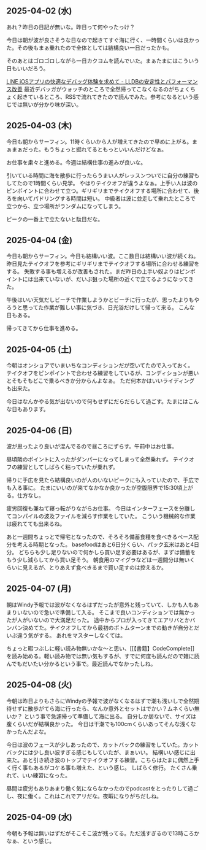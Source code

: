 ## 2025-04-02 (水)

あれ？昨日の日記が無いな。昨日って何やったっけ？

今日は朝が波が良さそうな日なので起きてすぐ海に行く、一時間くらいは良かった。その後もまぁ乗れたので全体としては結構良い一日だったかも。

そのあとはゴロゴロしながら一日カクヨムを読んでいた。まぁたまにはこういう日もいいだろう。

[LINE iOSアプリの快適なデバッグ体験を求めて - LLDBの安定性とパフォーマンス改善](https://techblog.lycorp.co.jp/ja/20250402b) 最近デバッガがウォッチのところで全然帰ってこなくなるのがちょくちょく起きているところ、RSSで流れてきたので読んでみた。参考になるという感じでは無いが分かり味が深い。

## 2025-04-03 (木)

今日も朝からサーフィン。11時くらいから人が増えてきたので早めに上がる。まぁまぁだった。もうちょっと掘れてるともっといいんだけどなぁ。

お仕事を粛々と進める。今週は結構仕事の進みが良いな。

引いている時間に海を散歩に行ったらうまい人がレッスンついでに自分の練習もしてたので1時間くらい見学。
やはりテイクオフが違うよなぁ。上手い人は波のピンポイントに合わせて立つ。ギリギリまでテイクオフする場所に合わせて、後ろを向いてパドリングする時間は短い。
中級者は波に並走して乗れたところで立つから、立つ場所がランダムになってしまう。

ピークの一番上で立たないと駄目だな。

## 2025-04-04 (金)

今日も朝からサーフィン。今日も結構いい波。ここ数日は結構いい波が続くね。
昨日見たテイクオフを参考にギリギリまでテイクオフする場所に合わせる練習をする。
失敗する事も増えるが改善もされた。まだ昨日の上手い奴よりはピンポイントには出来ていないが、だいぶ狙った場所の近くで立てるようになってきた。

午後はいい天気だしビーチで作業しようかとビーチに行ったが、思ったよりもやろうと思ってた作業が難しい事に気づき、日光浴だけして帰って来る。
こんな日もある。

帰ってきてから仕事を進める。

## 2025-04-05 (土)

今朝はオンショアでいまいちなコンディションだが空いてたので入っておく。
テイクオフをピンポイントで合わせる練習をしているが、コンディションが悪いとそもそもどこで乗るべきか分からんよなぁ。
ただ何本かはいいライディングも出来た。

今日はなんかやる気が出ないので何もせずにだらだらして過ごす。たまにはこんな日もあります。

## 2025-04-06 (日)

波が思ったより良いが混んでるので昼ころにずらす。午前中はお仕事。

昼頃隣のポイントに入ったがダンパーになってしまって全然乗れず。
テイクオフの練習としてしばらく粘っていたが乗れず。

帰りに手広を見たら結構良いのが人のいないピークにも入っていたので、手広でも入る事に。
たまにいいのが来てなかなか良かったが空腹限界で15:30頃上がる。仕方なし。

疲労回復も兼ねて寝っ転がりながらお仕事。
今日はインターフェースを分離してコンパイルの波及ファイルを減らす作業をしていた。
こういう機械的な作業は疲れてても出来るね。

あと一週間ちょっとで帰宅となったので、そろそろ備蓄食糧を食べきるペース配分を考える時期となった。
basefoodはあと6日分くらい、パック玄米はあと4日分。
どちらも少し足りないので何かしら買い足す必要はあるが、まずは備蓄をもう少し減らしてから買い足そう。
朝食用のマイグラなどは一週間分は無いくらいに見えるが、とりあえず食べきるまで買い足すのは控えるか。

## 2025-04-07 (月)

朝はWindy予報では波がなくなるはずだったが意外と残っていて、しかも人もあまりいないので急いで準備して入る。
そこまで良いコンディションでは無かったが人がいないので大満足だった。
途中からプロが入ってきてエアリバとかバンバン決めてた。テイクオフしてから最初のボトムターンまでの動きが自分とだいぶ違う気がする。
あれをマスターしなくては。

ちょっと暇つぶしに軽い読み物無いかな〜と思い、[[【書籍】CodeComplete]]を読み始める。軽い読み物では無い気もするが、すでに何度も読んだので雑に読んでもだいたい分かるという事で。最近読んでなかったしね。

## 2025-04-08 (火)

今朝は昨日よりもさらにWindyの予報で波がなくなるはずで潮も浅いしで全然期待せずに散歩がてら海に行ったら、なんか意外とセットはでかい？ムネくらい無いか？
という事で急遽帰って準備して海に出る。
自分しか居ないで、サイズは腹くらいだが結構良かった。
今日は干潮でも100cmくらいあってそんな浅くなかったんだよな。

今日は波のフェースが少しあったので、カットバックの練習をしていた。カットバックには少し良い波すぎる感じもしていたが、まぁいい。
結構いい感じに出来た。あと引き続き波のトップでテイクオフする練習。こちらはたまに偶然上手く行く事もあるがコケる事も増えた、という感じ。
しばらく修行。
たくさん乗れて、いい練習になった。

昼間は疲労もありあまり働く気にならなかったのでpodcastをとったりして過ごし、夜に働く。これはこれでアリだな。夜暇になりがちだしね。

## 2025-04-09 (水)

今朝も予報は無いはずだがそこそこ波が残ってる。ただ浅すぎるので13時ころかなぁ、という感じ。